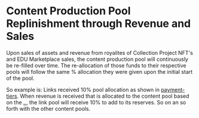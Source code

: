 # Content Production Pool Replinishment through Revenue and Sales

Upon sales of assets and revenue from royalites of Collection Project NFT's and EDU Marketplace sales, the content production pool will continuously be re-filled over time. The re-allocation of those funds to their respective pools will follow the same % allocation they were given upon the initial start of the pool.&#x20;

So example is: Links received 10% pool allocation as shown in [payment-tiers](../../group-1/payment-tiers/ "mention"). When revenue is received that is allocated to the content pool based on the [..](../../ "mention"), the link pool will receive 10% to add to its reserves. So on an so forth with the other content pools.&#x20;
